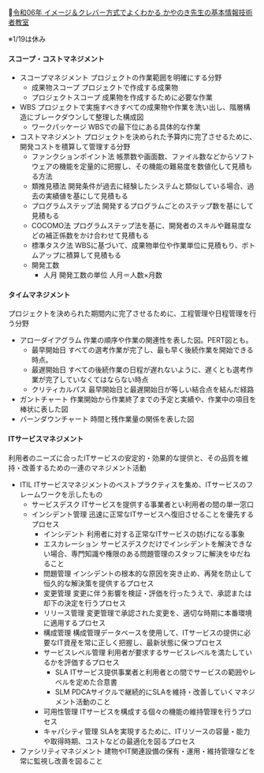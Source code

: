 
📖[令和06年 イメージ＆クレバー方式でよくわかる かやのき先生の基本情報技術者教室](https://gihyo.jp/book/2023/978-4-297-13827-1)

※1/19は休み

#### スコープ・コストマネジメント

- スコープマネジメント
  プロジェクトの作業範囲を明確にする分野
  - 成果物スコープ
    プロジェクトで作成する成果物
  - プロジェクトスコープ
    成果物を作成するために必要な作業
- WBS
  プロジェクトで実施すべきすべての成果物や作業を洗い出し、階層構造にブレークダウンして整理した構成図
  - ワークパッケージ
    WBSでの最下位にある具体的な作業
- コストマネジメント
  プロジェクトを決められた予算内に完了させるために、開発コストを積算して管理する分野
  - ファンクションポイント法
    帳票数や画面数、ファイル数などからソフトウェアの機能を定量的に把握し、その機能の難易度を数値化して見積もる方法
  - 類推見積法
    開発条件が過去に経験したシステムと類似している場合、過去の実績値を基にして見積もる
  - プログラムステップ法
    開発するプログラムごとのステップ数を基にして見積もる
  - COCOMO法
    プログラムステップ法を基に、開発者のスキルや難易度などの補正係数をかけ合わせて見積もる
  - 標準タスク法
    WBSに基づいて、成果物単位や作業単位に見積もり、ボトムアップに積算して見積もる
  - 開発工数
    - 人月
      開発工数の単位
      人月＝人数×月数
#### タイムマネジメント

プロジェクトを決められた期間内に完了させるために、工程管理や日程管理を行う分野

- アローダイアグラム
  作業の順序や作業の関連性を表した図。PERT図とも。
  - 最早開始日
    すべての選考作業が完了し、最も早く後続作業を開始できる時点。
  - 最遅開始日
    すべての後続作業の日程が遅れないように、遅くとも選考作業が完了していなくてはならない時点
  - クリティカルパス
    最早開始日と最遅開始日が等しい結合点を結んだ経路
- ガントチャート
  作業開始から作業終了までの予定と実績や、作業中の項目を棒状に表した図
- バーンダウンチャート
  時間と残作業量の関係を表した図

#### ITサービスマネジメント

利用者のニーズに合ったITサービスの安定的・効果的な提供と、その品質を維持・改善するための一連のマネジメント活動
- ITIL
  ITサービスマネジメントのベストプラクティスを集め、ITサービスのフレームワークを示したもの
  - サービスデスク
    ITサービスを提供する事業者とい利用者の間の単一窓口
  - インシデント管理
    迅速に正常なITサービスへ復旧させることを優先するプロセス
    - インシデント
      利用者に対する正常なITサービスの妨げになる事象
    - エスカレーション
      サービスデスクだけでインシデントを解決できない場合、専門知識や権限のある問題管理のスタッフに解決をゆだねること
    - 問題管理
      インシデントの根本的な原因を突き止め、再発を防止して恒久的な解決策を提供するプロセス
    - 変更管理
      変更に伴う影響を検証・評価を行ったうえで、承認または却下の決定を行うプロセス
    - リリース管理
      変更管理で承認された変更を、適切な時期に本番環境に適用するプロセス
    - 構成管理
      構成管理データベースを使用して、ITサービスの提供に必要なIT資産を常に正しく把握し、最新状態に保つプロセス
    - サービスレベル管理
      利用者が要求するサービスレベルを満たしているかを評価するプロセス
      - SLA
        ITサービス提供事業者と利用者との間でサービスの範囲やレベルを定めた合意書
      - SLM
        PDCAサイクルで継続的にSLAを維持・改善していくマネジメント活動のこと
    - 可用性管理
      ITサービスを構成する個々の機能の維持管理を行うプロセス
    - キャパシティ管理
      SLAを実現するために、ITリソースの容量・能力や取得時期、コストなどの最適化を図るプロセス
- ファシリティマネジメント
  建物やIT関連設備の保有・運用・維持管理などを常に監視し改善を図ること
